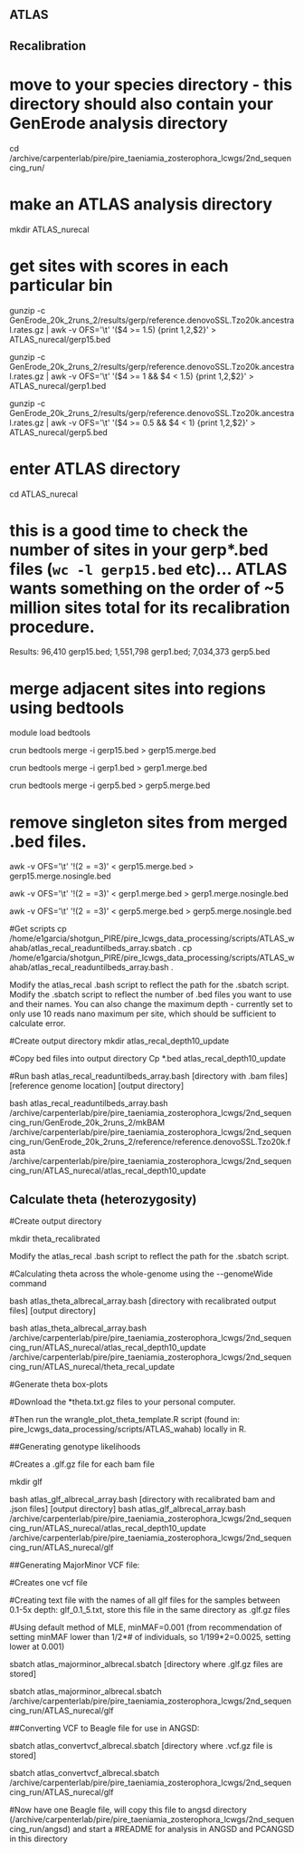 ## ATLAS

## Recalibration

# move to your species directory - this directory should also contain your GenErode analysis directory

cd /archive/carpenterlab/pire/pire_taeniamia_zosterophora_lcwgs/2nd_sequencing_run/

# make an ATLAS analysis directory

mkdir ATLAS_nurecal

# get sites with scores in each particular bin

gunzip -c GenErode_20k_2runs_2/results/gerp/reference.denovoSSL.Tzo20k.ancestral.rates.gz | awk -v OFS='\t' '($4 >= 1.5) {print $1,$2,$2}' > ATLAS_nurecal/gerp15.bed

gunzip -c GenErode_20k_2runs_2/results/gerp/reference.denovoSSL.Tzo20k.ancestral.rates.gz | awk -v OFS='\t' '($4 >= 1 && $4 < 1.5) {print $1,$2,$2}' > ATLAS_nurecal/gerp1.bed

gunzip -c GenErode_20k_2runs_2/results/gerp/reference.denovoSSL.Tzo20k.ancestral.rates.gz | awk -v OFS='\t' '($4 >= 0.5 && $4 < 1) {print $1,$2,$2}' > ATLAS_nurecal/gerp5.bed

# enter ATLAS directory

cd ATLAS_nurecal

# this is a good time to check the number of sites in your gerp*.bed files (`wc -l gerp15.bed` etc)... ATLAS wants something on the order of ~5 million sites total for its recalibration procedure.

Results: 96,410 gerp15.bed; 1,551,798 gerp1.bed; 7,034,373 gerp5.bed

# merge adjacent sites into regions using bedtools

module load bedtools

crun bedtools merge -i gerp15.bed > gerp15.merge.bed 

crun bedtools merge -i gerp1.bed > gerp1.merge.bed 

crun bedtools merge -i gerp5.bed > gerp5.merge.bed 

# remove singleton sites from merged .bed files.

awk -v OFS='\t' '!($2==$3)' < gerp15.merge.bed > gerp15.merge.nosingle.bed 

awk -v OFS='\t' '!($2==$3)' < gerp1.merge.bed > gerp1.merge.nosingle.bed 

awk -v OFS='\t' '!($2==$3)' < gerp5.merge.bed > gerp5.merge.nosingle.bed


#Get scripts
cp /home/e1garcia/shotgun_PIRE/pire_lcwgs_data_processing/scripts/ATLAS_wahab/atlas_recal_readuntilbeds_array.sbatch .
cp /home/e1garcia/shotgun_PIRE/pire_lcwgs_data_processing/scripts/ATLAS_wahab/atlas_recal_readuntilbeds_array.bash .


Modify the atlas_recal .bash script to reflect the path for the .sbatch script.
Modify the .sbatch script to reflect the number of .bed files you want to use and their names. You can also change the maximum depth - currently set to only use 10 reads nano maximum per site, which should be sufficient to calculate error.

#Create output directory
mkdir atlas_recal_depth10_update


#Copy bed files into output directory
Cp *.bed atlas_recal_depth10_update


#Run
bash atlas_recal_readuntilbeds_array.bash [directory with .bam files] [reference genome location] [output directory]


bash atlas_recal_readuntilbeds_array.bash /archive/carpenterlab/pire/pire_taeniamia_zosterophora_lcwgs/2nd_sequencing_run/GenErode_20k_2runs_2/mkBAM  /archive/carpenterlab/pire/pire_taeniamia_zosterophora_lcwgs/2nd_sequencing_run/GenErode_20k_2runs_2/reference/reference.denovoSSL.Tzo20k.fasta /archive/carpenterlab/pire/pire_taeniamia_zosterophora_lcwgs/2nd_sequencing_run/ATLAS_nurecal/atlas_recal_depth10_update


## Calculate theta (heterozygosity)

#Create output directory

mkdir theta_recalibrated

Modify the atlas_recal .bash script to reflect the path for the .sbatch script.

#Calculating theta across the whole-genome using the --genomeWide command 

bash atlas_theta_albrecal_array.bash [directory with recalibrated output files] [output directory]

bash atlas_theta_albrecal_array.bash /archive/carpenterlab/pire/pire_taeniamia_zosterophora_lcwgs/2nd_sequencing_run/ATLAS_nurecal/atlas_recal_depth10_update /archive/carpenterlab/pire/pire_taeniamia_zosterophora_lcwgs/2nd_sequencing_run/ATLAS_nurecal/theta_recal_update


#Generate theta box-plots

#Download the *theta.txt.gz files to your personal computer.

#Then run the wrangle_plot_theta_template.R script (found in: pire_lcwgs_data_processing/scripts/ATLAS_wahab) locally in R. 


##Generating genotype likelihoods

#Creates a .glf.gz file for each bam file

mkdir glf

bash atlas_glf_albrecal_array.bash [directory with recalibrated bam and .json files] [output directory]
bash atlas_glf_albrecal_array.bash /archive/carpenterlab/pire/pire_taeniamia_zosterophora_lcwgs/2nd_sequencing_run/ATLAS_nurecal/atlas_recal_depth10_update /archive/carpenterlab/pire/pire_taeniamia_zosterophora_lcwgs/2nd_sequencing_run/ATLAS_nurecal/glf


##Generating MajorMinor VCF file:

#Creates one vcf file

#Creating text file with the names of all glf files for the samples between 0.1-5x depth: glf_0.1_5.txt, store this file in the same directory as .glf.gz files

#Using default method of MLE, minMAF=0.001 (from recommendation of setting minMAF lower than 1/2*# of individuals, so 1/199*2=0.0025, setting lower at 0.001)

sbatch atlas_majorminor_albrecal.sbatch [directory where .glf.gz files are stored]

sbatch atlas_majorminor_albrecal.sbatch /archive/carpenterlab/pire/pire_taeniamia_zosterophora_lcwgs/2nd_sequencing_run/ATLAS_nurecal/glf 


##Converting VCF to Beagle file for use in ANGSD:

sbatch atlas_convertvcf_albrecal.sbatch [directory where .vcf.gz file is stored]

sbatch atlas_convertvcf_albrecal.sbatch /archive/carpenterlab/pire/pire_taeniamia_zosterophora_lcwgs/2nd_sequencing_run/ATLAS_nurecal/glf 

#Now have one Beagle file, will copy this file to angsd directory (/archive/carpenterlab/pire/pire_taeniamia_zosterophora_lcwgs/2nd_sequencing_run/angsd) and start a 
#README for analysis in ANGSD and PCANGSD in this directory

